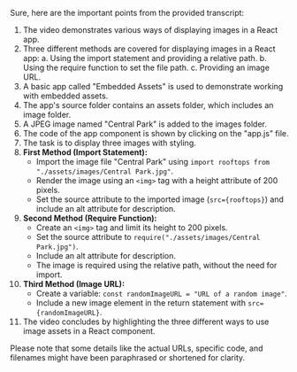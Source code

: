 Sure, here are the important points from the provided transcript:

1. The video demonstrates various ways of displaying images in a React app.
2. Three different methods are covered for displaying images in a React app:
   a. Using the import statement and providing a relative path.
   b. Using the require function to set the file path.
   c. Providing an image URL.
3. A basic app called "Embedded Assets" is used to demonstrate working with embedded assets.
4. The app's source folder contains an assets folder, which includes an image folder.
5. A JPEG image named "Central Park" is added to the images folder.
6. The code of the app component is shown by clicking on the "app.js" file.
7. The task is to display three images with styling.
8. **First Method (Import Statement):**
   - Import the image file "Central Park" using `import rooftops from "./assets/images/Central Park.jpg"`.
   - Render the image using an `<img>` tag with a height attribute of 200 pixels.
   - Set the source attribute to the imported image (`src={rooftops}`) and include an alt attribute for description.
9. **Second Method (Require Function):**
   - Create an `<img>` tag and limit its height to 200 pixels.
   - Set the source attribute to `require("./assets/images/Central Park.jpg")`.
   - Include an alt attribute for description.
   - The image is required using the relative path, without the need for import.
10. **Third Method (Image URL):**
    - Create a variable: `const randomImageURL = "URL of a random image"`.
    - Include a new image element in the return statement with `src={randomImageURL}`.
11. The video concludes by highlighting the three different ways to use image assets in a React component.

Please note that some details like the actual URLs, specific code, and filenames might have been paraphrased or shortened for clarity.
